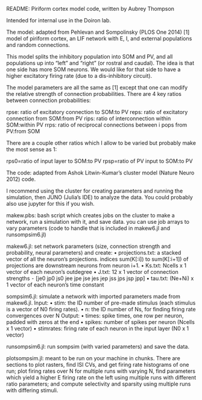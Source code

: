 README: Piriform cortex model code, written by Aubrey Thompson

Intended for internal use in the Doiron lab.

The model: adapted from Pehlevan and Sompolinsky (PLOS One 2014) [1] model of piriform cortex, an LIF network with E, I, and external populations and random connections.

This model splits the inhibitory population into SOM and PV, and all populations up into “left” and “right” (or rostral and caudal). The idea is that one side has more SOM neurons. We would like for that side to have a higher excitatory firing rate (due to a dis-inhibitory circuit).

The model parameters are all the same as [1] except that one can modify the relative strength of connection probabilities. There are 4 key ratios between connection probabilities:

rpse: ratio of excitatory connection to SOM:to PV
reps: ratio of excitatory connection from SOM:from PV
rips: ratio of interconnection within SOM:within PV
rrps: ratio of reciprocal connections between i pops from PV:from SOM

There are a couple other ratios which I allow to be varied but probably make the most sense as 1:

rps0=ratio of input layer to SOM:to PV
rpsp=ratio of PV input to SOM:to PV

The code: adapted from Ashok Litwin-Kumar’s cluster model (Nature Neuro 2012) code.

I recommend using the cluster for creating parameters and running the simulation, then JUNO (Julia’s IDE) to analyze the data. You could probably also use jupyter for this if you wish.

makew.pbs: bash script which creates jobs on the cluster to make a network, run a simulation with it, and save data. you can use job arrays to vary parameters (code to handle that is included in makew6.jl and runsompsim6.jl)

makew6.jl: set network parameters (size, connection strength and probability, neural parameters) and create:
	•	projections.txt: a stacked vector of all the neuron’s projections. indices sum(K[:i]) to sum(K[:i+1]) of projections are downstream neurons from neuron i+1. 
	•	Ks.txt: Ncells x 1 vector of each neuron’s outdegree
	•	J.txt: 12 x 1 vector of connection strengths 
	⁃	[je0 jp0 js0 jee jpe jse jes jep jss jps jsp jpp]
	•	tau.txt: (Ne+Ni) x 1 vector of each neuron’s time constant

sompsim6.jl: simulate a network with imported parameters made from makew6.jl. Input:
	•	stim: the ID number of pre-made stimulus (each stimulus is a vector of N0 firing rates). 
	•	n: the ID number of Ns, for finding firing rate convergences over N
Output:
	•	times: spike times, one row per neuron, padded with zeros at the end
	•	spikes: number of spikes per neuron (Ncells x 1 vector)
	•	stimrates: firing rate of each neuron in the input layer (N0 x 1 vector)

runsompsim6.jl: run sompsim (with varied parameters) and save the data.

plotsompsim.jl: meant to be run on your machine in chunks. There are sections to plot rasters, find ISI CVs, and get firing rate histograms of one run; plot firing rates over N for multiple runs with varying N, find parameters which yield a higher E firing rate on the left using multiple runs with different ratio parameters; and compute selectivity and sparsity using multiple runs with differing stimuli.
